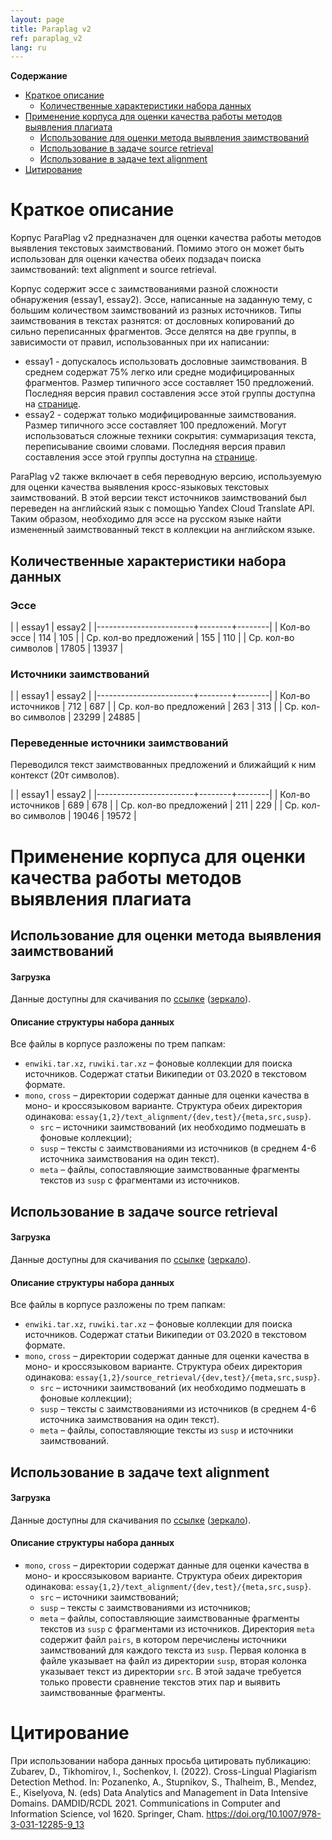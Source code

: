 ```yaml
---
layout: page
title: Paraplag v2
ref: paraplag_v2
lang: ru
---
```


<!-- markdown-toc start - Don't edit this section. Run M-x markdown-toc-refresh-toc -->
**Содержание**

- [Краткое описание](#краткое-описание)
    - [Количественные характеристики набора данных](#количественные-характеристики-набора-данных)
- [Применение корпуса для оценки качества работы методов выявления плагиата](#применение-корпуса-для-оценки-качества-работы-методов-выявления-плагиата)
    - [Использование для оценки метода выявления заимствований](#использование-для-оценки-метода-выявления-заимствований)
    - [Использование в задаче source retrieval](#использование-в-задаче-source-retrieval)
    - [Использование в задаче text alignment](#использование-в-задаче-text-alignment)
- [Цитирование](#цитирование)

<!-- markdown-toc end -->


# Краткое описание
Корпус ParaPlag v2 предназначен для оценки качества работы методов выявления текстовых заимствований.
Помимо этого он может быть использован для оценки качества обеих подзадач поиска заимствований: text alignment и source retrieval.

Корпус содержит эссе с заимствованиями разной сложности обнаружения (essay1, essay2). 
Эссе, написанные на заданную тему, с большим количеством заимствований из разных источников.
Типы заимствования в текстах разнятся: от дословных копирований до сильно переписанных фрагментов.
Эссе делятся на две группы, в зависимости от правил, использованных при их написании:
* essay1 - допускалось использовать дословные заимствования.
  В среднем содержат 75% легко или средне модифицированных фрагментов.
  Размер типичного эссе составляет 150 предложений.
  Последняя версия правил составления эссе этой группы доступна на [странице](essays1_instructions.html).
* essay2 - содержат только модифицированные заимствования.
  Размер типичного эссе составляет 100 предложений. 
  Могут использоваться сложные техники сокрытия: суммаризация текста, переписывание своими словами.
  Последняя версия правил составления эссе этой группы доступна на [странице](essays2_instructions.html).

ParaPlag v2 также включает в себя переводную версию, используемую для оценки качества выявления кросс-языковых текстовых заимствований.
В этой версии текст источников заимствований был переведен на английский язык с помощью Yandex Cloud Translate API.
Таким образом, необходимо для эссе на русском языке найти измененный заимствованный текст в коллекции на английском языке.
     
## Количественные характеристики набора данных

### Эссе  ###

|                        | essay1 | essay2 |
|------------------------+--------+--------|
| Кол-во эссе            |    114 |    105 |
| Ср. кол-во предложений |    155 |    110 |
| Ср. кол-во символов    |  17805 |  13937 |

### Источники заимствований ###

|                        | essay1 | essay2 |
|------------------------+--------+--------|
| Кол-во источников      |    712 |    687 |
| Ср. кол-во предложений |    263 |    313 |
| Ср. кол-во символов    |  23299 |  24885 |

### Переведенные источники заимствований ###

Переводился текст заимствованных предложений и ближайщий к ним контекст (20т символов). 

|                        | essay1 | essay2 |
|------------------------+--------+--------|
| Кол-во источников      |    689 |    678 |
| Ср. кол-во предложений |    211 |    229 |
| Ср. кол-во символов    |  19046 |  19572 |

# Применение корпуса для оценки качества работы методов выявления плагиата
## Использование для оценки метода выявления заимствований

#### Загрузка
Данные доступны для скачивания по [ссылке](https://mega.nz/folder/Pxp2yBwb#ixkIZA8IbZnv-9hGJewRhw) ([зеркало](http://nlp.isa.ru/plag_corpora/paraplag_v2/)).

#### Описание структуры набора данных
Все файлы в корпусе разложены по трем папкам:

+ `enwiki.tar.xz`, `ruwiki.tar.xz` – фоновые коллекции для поиска источников.
   Содержат статьи Википедии от 03.2020 в текстовом формате. 
+ `mono`, `cross` – директории содержат данные для оценки качества в моно- и кроссязыковом варианте.
   Структура обеих директория одинакова: `essay{1,2}/text_alignment/{dev,test}/{meta,src,susp}`.
   * `src` – источники заимствований (их необходимо подмешать в фоновые коллекции);
   * `susp` – тексты с заимствованиями из источников (в среднем 4-6 источника заимствования на один текст).
   * `meta` – файлы, сопоставляющие заимствованные фрагменты текстов из `susp` с фрагментами из источников.

## Использование в задаче source retrieval

#### Загрузка
Данные доступны для скачивания по [ссылке](https://mega.nz/folder/Pxp2yBwb#ixkIZA8IbZnv-9hGJewRhw) ([зеркало](http://nlp.isa.ru/plag_corpora/paraplag_v2/)).

#### Описание структуры набора данных
Все файлы в корпусе разложены по трем папкам:

+ `enwiki.tar.xz`, `ruwiki.tar.xz` – фоновые коллекции для поиска источников.
   Содержат статьи Википедии от 03.2020 в текстовом формате. 
+ `mono`, `cross` – директории содержат данные для оценки качества в моно- и кроссязыковом варианте.
   Структура обеих директория одинакова: `essay{1,2}/source_retrieval/{dev,test}/{meta,src,susp}`.
   * `src` – источники заимствований (их необходимо подмешать в фоновые коллекции);
   * `susp` – тексты с заимствованиями из источников (в среднем 4-6 источника заимствования на один текст).
   * `meta` – файлы, сопоставляющие тексты из `susp` и источники заимствований.


## Использование в задаче text alignment

#### Загрузка
Данные доступны для скачивания по [ссылке](https://mega.nz/folder/Pxp2yBwb#ixkIZA8IbZnv-9hGJewRhw) ([зеркало](http://nlp.isa.ru/plag_corpora/paraplag_v2/)).

#### Описание структуры набора данных

+ `mono`, `cross` – директории содержат данные для оценки качества в моно- и кроссязыковом варианте.
   Структура обеих директория одинакова: `essay{1,2}/text_alignment/{dev,test}/{meta,src,susp}`.
   * `src` – источники заимствований;
   * `susp` – тексты с заимствованиями из источников;
   * `meta` – файлы, сопоставляющие заимствованные фрагменты текстов из `susp` с фрагментами из источников.
      Директория `meta` содержит файл `pairs`, в котором перечислены источники заимствований для каждого текста из `susp`.
      Первая колонка в файле указывает на файл из директории `susp`, вторая колонка указывает текст из директории `src`.
      В этой задаче требуется только провести сравнение текстов этих пар и выявить заимствованные фрагменты.



# Цитирование

При использовании набора данных просьба цитировать публикацию:
Zubarev, D., Tikhomirov, I., Sochenkov, I. (2022). Cross-Lingual Plagiarism Detection Method. In: Pozanenko, A., Stupnikov, S., Thalheim, B., Mendez, E., Kiselyova, N. (eds) Data Analytics and Management in Data Intensive Domains. DAMDID/RCDL 2021. Communications in Computer and Information Science, vol 1620. Springer, Cham. https://doi.org/10.1007/978-3-031-12285-9_13
